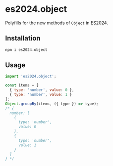 # es2024.object

Polyfills for the new methods of `Object` in ES2024.

## Installation

```sh
npm i es2024.object
```

## Usage

```js
import 'es2024.object';

const items = [
  { type: 'number', value: 0 },
  { type: 'number', value: 1 }
];
Object.groupBy(items, ({ type }) => type);
/* {
  number: [
    {
      type: 'number',
      value: 0
    },
    {
      type: 'number',
      value: 1
    }
  ]
} */
```
